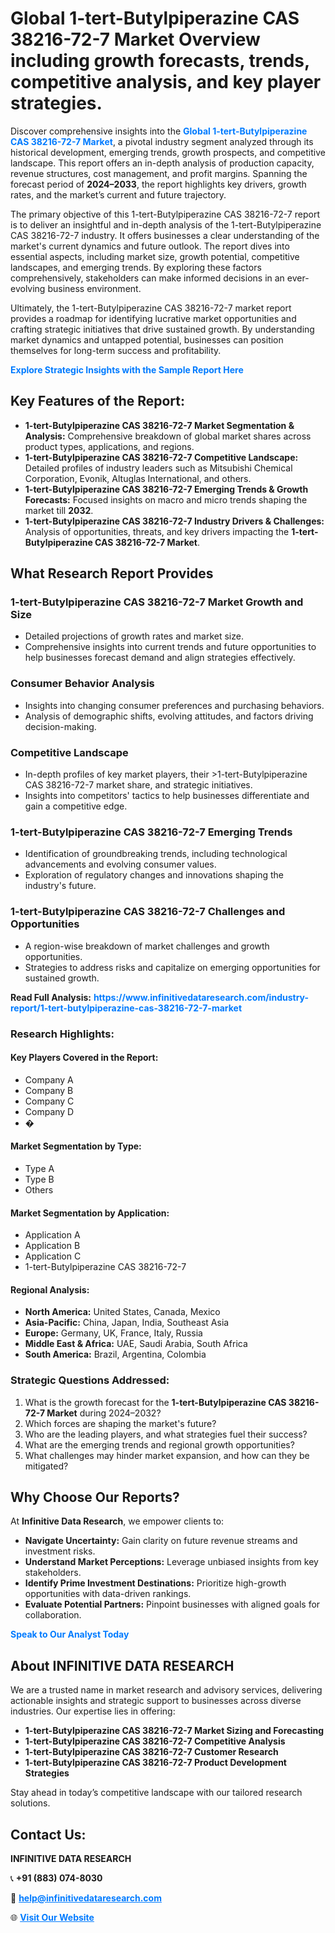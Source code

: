 <h1>Global 1-tert-Butylpiperazine CAS 38216-72-7 Market Overview including growth forecasts, trends, competitive analysis, and key player strategies.</h1>
<p>
Discover comprehensive insights into the 
<a href="https://www.infinitivedataresearch.com/industry-report/1-tert-butylpiperazine-cas-38216-72-7-market" rel="dofollow" style="color: #007BFF; text-decoration: none;"><strong>Global 1-tert-Butylpiperazine CAS 38216-72-7 Market</strong></a>, a pivotal industry segment analyzed through its historical development, emerging trends, growth prospects, and competitive landscape. This report offers an in-depth analysis of production capacity, revenue structures, cost management, and profit margins. Spanning the forecast period of <strong>2024–2033</strong>, the report highlights key drivers, growth rates, and the market’s current and future trajectory.
</p>
<p>
The primary objective of this 1-tert-Butylpiperazine CAS 38216-72-7 report is to deliver an insightful and in-depth analysis of the 1-tert-Butylpiperazine CAS 38216-72-7 industry. It offers businesses a clear understanding of the market's current dynamics and future outlook. The report dives into essential aspects, including market size, growth potential, competitive landscapes, and emerging trends. By exploring these factors comprehensively, stakeholders can make informed decisions in an ever-evolving business environment.
</p>
<p>
Ultimately, the 1-tert-Butylpiperazine CAS 38216-72-7 market report provides a roadmap for identifying lucrative market opportunities and crafting strategic initiatives that drive sustained growth. By understanding market dynamics and untapped potential, businesses can position themselves for long-term success and profitability.
</p>
<p>
<a href="https://www.infinitivedataresearch.com/request-sample/reportId=107380" style="color: #007BFF; text-decoration: none;"><strong>Explore Strategic Insights with the Sample Report Here</strong></a>
</p>

<h2>Key Features of the Report:</h2>
<ul>
<li><strong>1-tert-Butylpiperazine CAS 38216-72-7 Market Segmentation & Analysis:</strong> Comprehensive breakdown of global market shares across product types, applications, and regions.</li>
<li><strong>1-tert-Butylpiperazine CAS 38216-72-7 Competitive Landscape:</strong> Detailed profiles of industry leaders such as Mitsubishi Chemical Corporation, Evonik, Altuglas International, and others.</li>
<li><strong>1-tert-Butylpiperazine CAS 38216-72-7 Emerging Trends & Growth Forecasts:</strong> Focused insights on macro and micro trends shaping the market till <strong>2032</strong>.</li>
<li><strong>1-tert-Butylpiperazine CAS 38216-72-7 Industry Drivers & Challenges:</strong> Analysis of opportunities, threats, and key drivers impacting the <strong>1-tert-Butylpiperazine CAS 38216-72-7 Market</strong>.</li>
</ul>

<h2>What Research Report Provides</h2>
<h3>1-tert-Butylpiperazine CAS 38216-72-7 Market Growth and Size</h3>
<ul>
<li>Detailed projections of growth rates and market size.</li>
<li>Comprehensive insights into current trends and future opportunities to help businesses forecast demand and align strategies effectively.</li>
</ul>

<h3>Consumer Behavior Analysis</h3>
<ul>
<li>Insights into changing consumer preferences and purchasing behaviors.</li>
<li>Analysis of demographic shifts, evolving attitudes, and factors driving decision-making.</li>
</ul>

<h3>Competitive Landscape</h3>
<ul>
<li>In-depth profiles of key market players, their >1-tert-Butylpiperazine CAS 38216-72-7 market share, and strategic initiatives.</li>
<li>Insights into competitors' tactics to help businesses differentiate and gain a competitive edge.</li>
</ul>

<h3>1-tert-Butylpiperazine CAS 38216-72-7 Emerging Trends</h3>
<ul>
<li>Identification of groundbreaking trends, including technological advancements and evolving consumer values.</li>
<li>Exploration of regulatory changes and innovations shaping the industry's future.</li>
</ul>

<h3>1-tert-Butylpiperazine CAS 38216-72-7 Challenges and Opportunities</h3>
<ul>
<li>A region-wise breakdown of market challenges and growth opportunities.</li>
<li>Strategies to address risks and capitalize on emerging opportunities for sustained growth.</li>
</ul>
<p><strong>Read Full Analysis:</strong> <a href="https://www.infinitivedataresearch.com/industry-report/1-tert-butylpiperazine-cas-38216-72-7-market" rel="dofollow" style="color: #007BFF; text-decoration: none;"><strong>https://www.infinitivedataresearch.com/industry-report/1-tert-butylpiperazine-cas-38216-72-7-market</strong></a></p>
<h3>Research Highlights:</h3>
<h4>Key Players Covered in the Report:</h4>
<ul><li>Company A</li><li>Company B</li><li>Company C</li><li>Company D</li><li>�</li></ul>
<h4>Market Segmentation by Type:</h4>
<ul><li>Type A</li><li>Type B</li><li>Others</li></ul>
<h4>Market Segmentation by Application:</h4>
<ul><li>Application A</li><li>Application B</li><li>Application C</li><li>1-tert-Butylpiperazine CAS 38216-72-7</li></ul>

<h4>Regional Analysis:</h4>
<ul>
<li><strong>North America:</strong> United States, Canada, Mexico</li>
<li><strong>Asia-Pacific:</strong> China, Japan, India, Southeast Asia</li>
<li><strong>Europe:</strong> Germany, UK, France, Italy, Russia</li>
<li><strong>Middle East & Africa:</strong> UAE, Saudi Arabia, South Africa</li>
<li><strong>South America:</strong> Brazil, Argentina, Colombia</li>
</ul>

<h3>Strategic Questions Addressed:</h3>
<ol>
<li>What is the growth forecast for the <strong>1-tert-Butylpiperazine CAS 38216-72-7 Market</strong> during 2024–2032?</li>
<li>Which forces are shaping the market's future?</li>
<li>Who are the leading players, and what strategies fuel their success?</li>
<li>What are the emerging trends and regional growth opportunities?</li>
<li>What challenges may hinder market expansion, and how can they be mitigated?</li>
</ol>

<h2>Why Choose Our Reports?</h2>
<p>At <strong>Infinitive Data Research</strong>, we empower clients to:</p>
<ul>
<li><strong>Navigate Uncertainty:</strong> Gain clarity on future revenue streams and investment risks.</li>
<li><strong>Understand Market Perceptions:</strong> Leverage unbiased insights from key stakeholders.</li>
<li><strong>Identify Prime Investment Destinations:</strong> Prioritize high-growth opportunities with data-driven rankings.</li>
<li><strong>Evaluate Potential Partners:</strong> Pinpoint businesses with aligned goals for collaboration.</li>
</ul>
<p><a href="https://www.infinitivedataresearch.com/industry-report/1-tert-butylpiperazine-cas-38216-72-7-market" rel="dofollow" style="color: #007BFF; text-decoration: none;"><strong>Speak to Our Analyst Today</strong></a></p>

<h2>About INFINITIVE DATA RESEARCH</h2>
<p>We are a trusted name in market research and advisory services, delivering actionable insights and strategic support to businesses across diverse industries. Our expertise lies in offering:</p>
<ul>
<li><strong>1-tert-Butylpiperazine CAS 38216-72-7 Market Sizing and Forecasting</strong></li>
<li><strong>1-tert-Butylpiperazine CAS 38216-72-7 Competitive Analysis</strong></li>
<li><strong>1-tert-Butylpiperazine CAS 38216-72-7 Customer Research</strong></li>
<li><strong>1-tert-Butylpiperazine CAS 38216-72-7 Product Development Strategies</strong></li>
</ul>
<p>Stay ahead in today’s competitive landscape with our tailored research solutions.</p>

<h2>Contact Us:</h2>
<p><strong>INFINITIVE DATA RESEARCH</strong></p>
<p>📞 <strong>+91 (883) 074-8030</strong></p>
<p>📧 <strong><a href="mailto:help@infinitivedataresearch.com" style="color: #007BFF;">help@infinitivedataresearch.com</a></strong></p>
<p>🌐 <strong><a href="https://www.infinitivedataresearch.com" rel="dofollow" style="color: #007BFF;">Visit Our Website</a></strong></p>